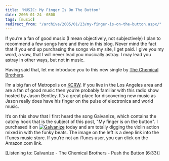 ```yaml
---
title: 'MUSIC: My Finger Is On The Button'
date: 2005-01-24 -0800
tags: [music]
redirect_from: "/archive/2005/01/23/my-finger-is-on-the-button.aspx/"
---
```


If you’re a fan of good music (I mean objectively, not subjectively) I
plan to recommend a few songs here and there in this blog. Never mind
the fact that if you end up purchasing the songs via my site, I get
paid. I give you my word, a vow, that I will never lead you musically
astray. I may lead you astray in other ways, but not in music.

Having said that, let me introduce you to this new single by [The
Chemical Brothers](http://www.thechemicalbrothers.com/).

I’m a big fan of Metropolis on [KCRW](http://www.kcrw.com/). If you live
in the Los Angeles area and are a fan of good music then you’re probably
familiar with this radio show hosted by Jason Bentley. It’s a great
place for discovering new music as Jason really does have his finger on
the pulse of electronica and world music.

It’s on this show that I first heard the song Galvanize, which contains
the catchy hook that is the subject of this post, "My finger is on the
button". I purchased it on
[![Galvanize](https://ax.phobos.apple.com.edgesuite.net/images/badgeitunes61x15dark.gif)](http://click.linksynergy.com/fs-bin/stat?id=Ety/Ew7*IZs&offerid=78941&type=3&subid=0&tmpid=1826&RD_PARM1=http%253A%252F%252Fphobos.apple.com%252FWebObjects%252FMZStore.woa%252Fwa%252FviewAlbum%253FselectedItemId%253D41499299%2526playListId%253D41499321%2526originStoreFront%253D143441%26partnerId%3D30)
today and am totally digging the violin action mixed in with the funky
beats. The image on the left is a deep link into the iTunes music store.
If you’re not an iTunes user, you can click on the Amazon.com link.

[Listening to: Galvanize - The Chemical Brothers - Push the Button
(6:33)]
